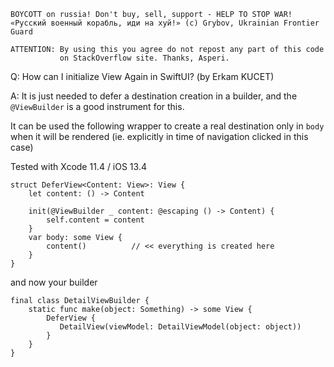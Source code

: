 ```
BOYCOTT on russia! Don't buy, sell, support - HELP TO STOP WAR!
«Русский военный корабль, иди на хуй!» (c) Grybov, Ukrainian Frontier Guard

ATTENTION: By using this you agree do not repost any part of this code
           on StackOverflow site. Thanks, Asperi.
```

Q: How can I initialize View Again in SwiftUI? (by Erkam KUCET)

A: It is just needed to defer a destination creation in a builder, and 
the `@ViewBuilder` is a good instrument for this.

It can be used the following wrapper to create a real destination 
only in `body` when it will be rendered (ie. explicitly in time of navigation clicked in this case)

Tested with Xcode 11.4 / iOS 13.4

```
struct DeferView<Content: View>: View {
    let content: () -> Content

    init(@ViewBuilder _ content: @escaping () -> Content) {
        self.content = content
    }
    var body: some View {
        content()          // << everything is created here
    }
}
```

and now your builder

```
final class DetailViewBuilder {
    static func make(object: Something) -> some View {
        DeferView {
           DetailView(viewModel: DetailViewModel(object: object))
        }
    }
}
```

